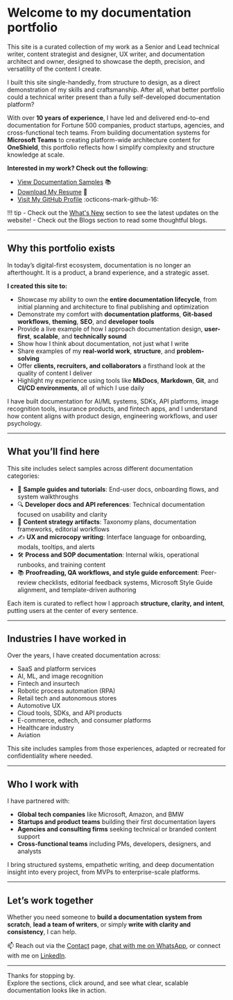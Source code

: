 # Welcome to my documentation portfolio

This site is a curated collection of my work as a Senior and Lead technical writer, content strategist and designer, UX writer, and documentation architect and owner, designed to showcase the depth, precision, and versatility of the content I create.

I built this site single-handedly, from structure to design, as a direct demonstration of my skills and craftsmanship. After all, what better portfolio could a technical writer present than a fully self-developed documentation platform?

With over **10 years of experience**, I have led and delivered end-to-end documentation for Fortune 500 companies, product startups, agencies, and cross-functional tech teams. From building documentation systems for **Microsoft Teams** to creating platform-wide architecture content for **OneShield**, this portfolio reflects how I simplify complexity and structure knowledge at scale.

**Interested in my work? Check out the following:**  

- [View Documentation Samples](Documentation_overview.md) 📚 
- [Download My Resume](Harsh_Kanth_10_Year_Tech_Writer.pdf) 📄 
- [Visit My GitHub Profile](https://github.com/harshkanth) :octicons-mark-github-16:

!!! tip
    - Check out the [What's New](Whatsnew.md) section to see the latest updates on the website!
    - Check out the Blogs section to read some thoughtful blogs.

---

## Why this portfolio exists

In today’s digital-first ecosystem, documentation is no longer an afterthought. It is a product, a brand experience, and a strategic asset.

**I created this site to:**

- Showcase my ability to own the **entire documentation lifecycle**, from initial planning and architecture to final publishing and optimization  
- Demonstrate my comfort with **documentation platforms**, **Git-based workflows**, **theming**, **SEO**, and **developer tools**  
- Provide a live example of how I approach documentation design, **user-first**, **scalable**, and **technically sound**  
- Show how I think about documentation, not just what I write  
- Share examples of my **real-world work**, **structure**, and **problem-solving**  
- Offer **clients, recruiters, and collaborators** a firsthand look at the quality of content I deliver  
- Highlight my experience using tools like **MkDocs**, **Markdown**, **Git**, and **CI/CD environments**, all of which I use daily

I have built documentation for AI/ML systems, SDKs, API platforms, image recognition tools, insurance products, and fintech apps, and I understand how content aligns with product design, engineering workflows, and user psychology.

---

## What you’ll find here

This site includes select samples across different documentation categories:

- 📄 **Sample guides and tutorials**: End-user docs, onboarding flows, and system walkthroughs  
- 🔍 **Developer docs and API references**: Technical documentation focused on usability and clarity  
- 🧠 **Content strategy artifacts**: Taxonomy plans, documentation frameworks, editorial workflows  
- ✍️ **UX and microcopy writing**: Interface language for onboarding, modals, tooltips, and alerts  
- 🛠️ **Process and SOP documentation**: Internal wikis, operational runbooks, and training content  
- 📚 **Proofreading, QA workflows, and style guide enforcement**: Peer-review checklists, editorial feedback systems, Microsoft Style Guide alignment, and template-driven authoring

Each item is curated to reflect how I approach **structure, clarity, and intent**, putting users at the center of every sentence.

---

## Industries I have worked in

Over the years, I have created documentation across:

- SaaS and platform services  
- AI, ML, and image recognition  
- Fintech and insurtech  
- Robotic process automation (RPA)  
- Retail tech and autonomous stores  
- Automotive UX  
- Cloud tools, SDKs, and API products  
- E-commerce, edtech, and consumer platforms  
- Healthcare industry  
- Aviation

This site includes samples from those experiences, adapted or recreated for confidentiality where needed.

---

## Who I work with

I have partnered with:

- **Global tech companies** like Microsoft, Amazon, and BMW  
- **Startups and product teams** building their first documentation layers  
- **Agencies and consulting firms** seeking technical or branded content support  
- **Cross-functional teams** including PMs, developers, designers, and analysts

I bring structured systems, empathetic writing, and deep documentation insight into every project, from MVPs to enterprise-scale platforms.

---

## Let’s work together

Whether you need someone to **build a documentation system from scratch**, **lead a team of writers**, or simply **write with clarity and consistency**, I can help.

📫 Reach out via the [Contact](contact.md) page, [chat with me on WhatsApp](https://wa.me/917827620848), or connect with me on [LinkedIn](https://www.linkedin.com/in/harsh-kanth-53974164/).

---

Thanks for stopping by.  
Explore the sections, click around, and see what clear, scalable documentation looks like in action.
